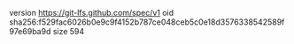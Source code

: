version https://git-lfs.github.com/spec/v1
oid sha256:f529fac6026b0e9c9f4152b787ce048ceb5c0e18d3576338542589f97e69ba9d
size 594
